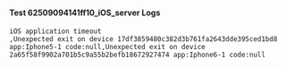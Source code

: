 #### Test 62509094141ff10_iOS_server Logs


```
iOS application timeout
,Unexpected exit on device 17df3859480c382d3b761fa2643dde395ced1bd8 app:Iphone5-1 code:null,Unexpected exit on device 2a65f58f9902a701b5c9a55b2befb18672927474 app:Iphone6-1 code:null
```
